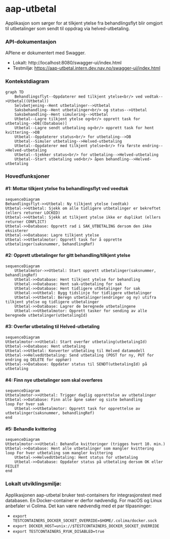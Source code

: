# aap-utbetal

Applikasjon som sørger for at tilkjent ytelse fra behandlingsflyt blir omgjort til utbetalinger som sendt til oppdrag via helved-utbetaling.

### API-dokumentasjon

APIene er dokumentert med Swagger.
* Lokalt: http://localhost:8080/swagger-ui/index.html
* Testmiljø: https://aap-utbetal.intern.dev.nav.no/swagger-ui/index.html


### Kontekstdiagram
```mermaid
graph TD
    Behandlingsflyt--Oppdaterer med tilkjent ytelse<br/> ved vedtak-->Utbetal((Utbetal))
    Selvbetjening--Hent utbetalinger-->Utbetal
    Saksbehandling--Hent utbetalinger<br/> og status-->Utbetal
    Saksbehandling--Hent simulering-->Utbetal
    Utbetal--Lagre tilkjent ytelse og<br/> opprett task for utbetaling-->DB[(Database)]
    Utbetal--Lagre sendt utbetaling og<br/> opprett task for hent kvittering-->DB
    Utbetal--Oppdaterer status<br/> for utbetaling-->DB
    Utbetal--Simuler utbetaling-->Helved-utbetaling
    Utbetal--Oppdaterer med tilkjent ytelse<br/> fra første endring-->Helved-utbetaling
    Utbetal--Sjekker status<br/> for utbetaling-->Helved-utbetaling
    Utbetal--Start utbetaling ved<br/> åpen behandling-->Helved-utbetaling
```

### Hovedfunksjoner

#### #1: Mottar tilkjent ytelse fra behandlingsflyt ved veedtak

```mermaid
sequenceDiagram
Behandlingsflyt->>Utbetal: Ny tilkjent ytelse (vedtak)
Utbetal->>Utbetal: Sjekk om alle tidligere utbetalinger er bekreftet (ellers returner LOCKED)
Utbetal->>Utbetal: Sjekk at tilkjent ytelse ikke er duplikat (ellers returner CONFLICT)
Utbetal->>Database: Opprett rad i SAK_UTBETALING dersom den ikke eksisterer
Utbetal->>Database: Lagre tilkjent ytelse
Utbetal->>Utbetalmotor: Opprett task for å opprette utbetalinger(saksnummer, behandlingRef)

```

#### #2: Opprett utbetalinger for gitt behandling/tilkjent ytelse
```mermaid
sequenceDiagram
    Utbetalmotor->>Utbetal: Start opprett utbetalinger(saksnummer, behandlingRef)
    Utbetal->>Database: Hent tilkjent ytelse for behandling
    Utbetal->>Database: Hent sak-utbetaling for sak
    Utbetal->>Database: Hent tidligere utbetalinger for sak
    Utbetal->>Utbetal: Bygg tidslinje for tidligere utbetalinger
    Utbetal->>Utbetal: Beregn utbetalinger(endringer og ny) utifra tilkjent ytelse og tidligere utbetalinger
    Utbetal->>Database: Lagrer de beregnede utbetalingene
    Utbetal->>Utbetalmotor: Opprett tasker for sending av alle beregnede utbetalinger(utbetalingId)
```

#### #3: Overfør utbetaling til Helved-utbetaling

```mermaid
sequenceDiagram
Utbetalmotor->>Utbetal: Start overfør utbetaling(utbetalingId)
Utbetal->>Database: Hent utbetaling
Utbetal->>Utbetal: Konverter utbetaling til Helved datamodell
Utbetal->>HelvedUtbetaling: Send utbetaling (POST for ny, PUT for endring og DELETE for opphør)
Utbetal->>Database: Oppdater status til SENDT(utbetalingId) på utbetaling
```

#### #4: Finn nye utbetalinger som skal overføres

```mermaid
sequenceDiagram
Utbetalmotor->>Utbetal: Trigger daglig opprettelse av utbetalinger
Utbetal->>Database: Finn alle åpne saker og siste behandling
loop For hver sak 
    Utbetal->>Utbetalmotor: Opprett task for opprettelse av utbetalinger(saksnummer, behandlingRef)
end
```

#### #5: Behandle kvittering

```mermaid
sequenceDiagram
Utbetalmotor->>Utbetal: Behandle kvitteringer (trigges hvert 10. min.)
Utbetal->>Database: Hent alle utbetalinger som mangler kvittering
loop For hver utbetaling som mangler kvittering
    Utbetal->>HelvedUtbetaling: Hent status for utbetaling
    Utbetal->>Database: Oppdater status på utbetaling dersom OK eller FEILET
end
```

### Lokalt utviklingsmiljø:

Applikasjonen aap-utbetal bruker test-containers for integrasjonstest med databasen.
En Docker-container er derfor nødvendig.
For macOS og Linux anbefaler vi Colima. Det kan være nødvendig med et par tilpasninger:

* `export TESTCONTAINERS_DOCKER_SOCKET_OVERRIDE=$HOME/.colima/docker.sock`
* `export DOCKER_HOST=unix://$TESTCONTAINERS_DOCKER_SOCKET_OVERRIDE`
* `export TESTCONTAINERS_RYUK_DISABLED=true`

